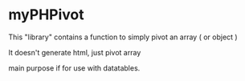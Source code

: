 # myPHPivot

This "library" contains a function to simply pivot an array ( or object ) 

It doesn't generate html, just pivot array

main purpose if for use with datatables.
